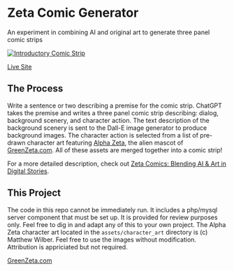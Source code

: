 # Zeta Comic Generator

An experiment in combining AI and original art to generate three panel comic strips

[![Introductory Comic Strip](http://greenzeta.com/wp-content/uploads/2024/03/Alien_Repo__The_Open-Source_Cosmos.png)](https://comicgenerator.greenzeta.com/detail/8e6b42f1644ecb1327dc03ab345e618b)

[Live Site](https://comicgenerator.greenzeta.com)

## The Process

Write a sentence or two describing a premise for the comic strip. ChatGPT takes the premise and writes a three panel comic strip describing: dialog, background scenery, and character action. The text description of the background scenery is sent to the Dall-E image generator to produce background images. The character action is selected from a list of pre-drawn character art featuring [Alpha Zeta](https://greenzeta.com/project/illustrations/), the alien mascot of [GreenZeta.com](https://greenzeta.com). All of these assets are merged together into a comic strip!

For a more detailed description, check out [Zeta Comics: Blending AI & Art in Digital Stories](https://greenzeta.com/zeta-comics-blending-ai-art-in-digital-stories/).

## This Project

The code in this repo cannot be immediately run. It includes a php/mysql server component that must be set up. It is provided for review purposes only. Feel free to dig in and adapt any of this to your own project. The Alpha Zeta character art located in the `assets/character_art` directory is (c) Matthew Wilber. Feel free to use the images without modification. Attribution is appriciated but not required.


[GreenZeta.com](https://greenzeta.com)
